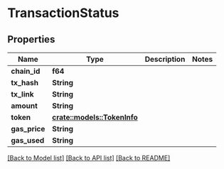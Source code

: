 # TransactionStatus

## Properties

Name | Type | Description | Notes
------------ | ------------- | ------------- | -------------
**chain_id** | **f64** |  | 
**tx_hash** | **String** |  | 
**tx_link** | **String** |  | 
**amount** | **String** |  | 
**token** | [**crate::models::TokenInfo**](TokenInfo.md) |  | 
**gas_price** | **String** |  | 
**gas_used** | **String** |  | 

[[Back to Model list]](../README.md#documentation-for-models) [[Back to API list]](../README.md#documentation-for-api-endpoints) [[Back to README]](../README.md)


